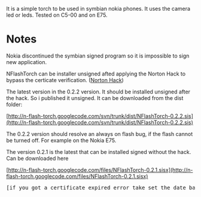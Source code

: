 It is a simple torch to be used in symbian nokia phones. It uses the camera led or leds. Tested on C5-00 and on E75.

# Notes #

Nokia discontinued the symbian signed program so it is impossible to sign new application.

NFlashTorch can be installer unsigned afted applying the Norton Hack to bypass the certicate verification. ([Norton Hack](http://www.nokioteca.net/home/forum/index.php/topic/219219-hack-norton-per-3rd-5th-s3-belle-belle-fp1-non-necessita-di-flashing-ne-di-certificato/))

The latest version in the 0.2.2 version. It should be installed unsigned after the hack. So i published it unsigned. It can be downloaded from the dist folder:

[http://n-flash-torch.googlecode.com/svn/trunk/dist/NFlashTorch-0.2.2.sis](http://n-flash-torch.googlecode.com/svn/trunk/dist/NFlashTorch-0.2.2.sis)

The 0.2.2 version should resolve an always on flash bug, if the flash cannot be turned off. For example on the Nokia E75.

The version 0.2.1 is the latest that can be installed signed without the hack. Can be downloaded here

[http://n-flash-torch.googlecode.com/files/NFlashTorch-0.2.1.sisx](http://n-flash-torch.googlecode.com/files/NFlashTorch-0.2.1.sisx)

<pre>[if you got a certificate expired error take set the date backward]</pre>
